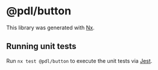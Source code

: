 # @pdl/button

This library was generated with [Nx](https://nx.dev).

## Running unit tests

Run `nx test @pdl/button` to execute the unit tests via [Jest](https://jestjs.io).
